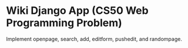 # Wiki Django App (CS50 Web Programming Problem)
Implement openpage, search, add, editform, pushedit, and randompage. 
